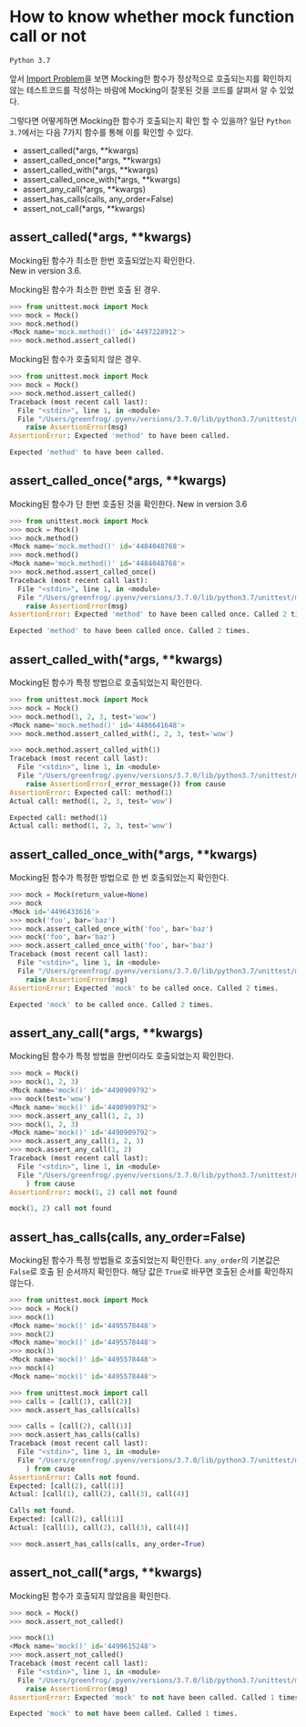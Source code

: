 # How to know whether mock function call or not

`Python 3.7`

앞서 [Import Problem](../import_problem)을 보면 Mocking한 함수가 정상적으로 호출되는지를 확인하지 않는 테스트코드를 작성하는 바람에 Mocking이 잘못된 것을 코드를 살펴서 알 수 있었다. 

그렇다면 어떻게하면 Mocking한 함수가 호출되는지 확인 할 수 있을까? 일단 `Python 3.7`에서는 다음 7가지 함수를 통해 이를 확인할 수 있다.  

* assert_called(*args, **kwargs)
* assert_called_once(*args, **kwargs)
* assert_called_with(*args, **kwargs)
* assert_called_once_with(*args, **kwargs)
* assert_any_call(*args, **kwargs)
* assert_has_calls(calls, any_order=False)
* assert_not_call(*args, **kwargs)

## assert_called(*args, **kwargs)

Mocking된 함수가 최소한 한번 호출되었는지 확인한다.   
New in version 3.6.

Mocking된 함수가 최소한 한번 호출 된 경우.

```python
>>> from unittest.mock import Mock
>>> mock = Mock()
>>> mock.method()
<Mock name='mock.method()' id='4497228912'>
>>> mock.method.assert_called()
```

Mocking된 함수가 호출되지 않은 경우.

```python
>>> from unittest.mock import Mock
>>> mock = Mock()
>>> mock.method.assert_called()
Traceback (most recent call last):
  File "<stdin>", line 1, in <module>
  File "/Users/greenfrog/.pyenv/versions/3.7.0/lib/python3.7/unittest/mock.py", line 792, in assert_called
    raise AssertionError(msg)
AssertionError: Expected 'method' to have been called.

Expected 'method' to have been called.
```

## assert_called_once(*args, **kwargs)

Mocking된 함수가 단 한번 호출된 것을 확인한다. 
New in version 3.6

```python
>>> from unittest.mock import Mock
>>> mock = Mock()
>>> mock.method()
<Mock name='mock.method()' id='4484048768'>
>>> mock.method()
<Mock name='mock.method()' id='4484048768'>
>>> mock.method.assert_called_once()
Traceback (most recent call last):
  File "<stdin>", line 1, in <module>
  File "/Users/greenfrog/.pyenv/versions/3.7.0/lib/python3.7/unittest/mock.py", line 801, in assert_called_once
    raise AssertionError(msg)
AssertionError: Expected 'method' to have been called once. Called 2 times.

Expected 'method' to have been called once. Called 2 times.
```

## assert_called_with(*args, **kwargs)

Mocking된 함수가 특정 방법으로 호출되었는지 확인한다. 

```python
>>> from unittest.mock import Mock
>>> mock = Mock()
>>> mock.method(1, 2, 3, test='wow')
<Mock name='mock.method()' id='4486641648'>
>>> mock.method.assert_called_with(1, 2, 3, test='wow')

>>> mock.method.assert_called_with(1)
Traceback (most recent call last):
  File "<stdin>", line 1, in <module>
  File "/Users/greenfrog/.pyenv/versions/3.7.0/lib/python3.7/unittest/mock.py", line 820, in assert_called_with
    raise AssertionError(_error_message()) from cause
AssertionError: Expected call: method(1)
Actual call: method(1, 2, 3, test='wow')

Expected call: method(1)
Actual call: method(1, 2, 3, test='wow')
```

## assert_called_once_with(*args, **kwargs)

Mocking된 함수가 특정한 방법으로 한 번 호출되었는지 확인한다. 

```python
>>> mock = Mock(return_value=None)
>>> mock
<Mock id='4496433616'>
>>> mock('foo', bar='baz')
>>> mock.assert_called_once_with('foo', bar='baz')
>>> mock('foo', bar='baz')
>>> mock.assert_called_once_with('foo', bar='baz')
Traceback (most recent call last):
  File "<stdin>", line 1, in <module>
  File "/Users/greenfrog/.pyenv/versions/3.7.0/lib/python3.7/unittest/mock.py", line 830, in assert_called_once_with
    raise AssertionError(msg)
AssertionError: Expected 'mock' to be called once. Called 2 times.

Expected 'mock' to be called once. Called 2 times.
```

## assert_any_call(*args, **kwargs)

Mocking된 함수가 특정 방법을 한번이라도 호출되었는지 확인한다.  

```python
>>> mock = Mock()
>>> mock(1, 2, 3)
<Mock name='mock()' id='4490909792'>
>>> mock(test='wow')
<Mock name='mock()' id='4490909792'>
>>> mock.assert_any_call(1, 2, 3)
>>> mock(1, 2, 3)
<Mock name='mock()' id='4490909792'>
>>> mock.assert_any_call(1, 2, 3)
>>> mock.assert_any_call(1, 2)
Traceback (most recent call last):
  File "<stdin>", line 1, in <module>
  File "/Users/greenfrog/.pyenv/versions/3.7.0/lib/python3.7/unittest/mock.py", line 882, in assert_any_call
    ) from cause
AssertionError: mock(1, 2) call not found

mock(1, 2) call not found
```

## assert_has_calls(calls, any_order=False)

Mocking된 함수가 특정 방법들로 호출되었는지 확인한다. `any_order`의 기본값은 `False`로 호출 된 순서까지 확인한다. 해당 값은 `True`로 바꾸면 호출된 순서를 확인하지 않는다.  

```python
>>> from unittest.mock import Mock
>>> mock = Mock()
>>> mock(1)
<Mock name='mock()' id='4495578448'>
>>> mock(2)
<Mock name='mock()' id='4495578448'>
>>> mock(3)
<Mock name='mock()' id='4495578448'>
>>> mock(4)
<Mock name='mock()' id='4495578448'>

>>> from unittest.mock import call
>>> calls = [call(1), call(2)]
>>> mock.assert_has_calls(calls)

>>> calls = [call(2), call(1)]
>>> mock.assert_has_calls(calls)
Traceback (most recent call last):
  File "<stdin>", line 1, in <module>
  File "/Users/greenfrog/.pyenv/versions/3.7.0/lib/python3.7/unittest/mock.py", line 852, in assert_has_calls
    ) from cause
AssertionError: Calls not found.
Expected: [call(2), call(1)]
Actual: [call(1), call(2), call(3), call(4)]

Calls not found.
Expected: [call(2), call(1)]
Actual: [call(1), call(2), call(3), call(4)]

>>> mock.assert_has_calls(calls, any_order=True)
```

## assert_not_call(*args, **kwargs)

Mocking된 함수가 호출되지 않았음을 확인한다.   

```python
>>> mock = Mock()
>>> mock.assert_not_called()

>>> mock(1)
<Mock name='mock()' id='4499615248'>
>>> mock.assert_not_called()
Traceback (most recent call last):
  File "<stdin>", line 1, in <module>
  File "/Users/greenfrog/.pyenv/versions/3.7.0/lib/python3.7/unittest/mock.py", line 783, in assert_not_called
    raise AssertionError(msg)
AssertionError: Expected 'mock' to not have been called. Called 1 times.

Expected 'mock' to not have been called. Called 1 times.
```